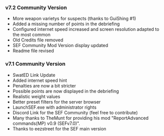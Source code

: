 ### v7.2 Community Version
- More weapon varietys for suspects (thanks to GuiShing #1)
- Added a missing number of points in the debriefing
- Configured internet speed increased and screen resolution adapted to the most common
- Old Credits file removed
- SEF Community Mod Version display updated
- Readme file revised

### v7.1 Community Version
 
- SwatED Link Update
- Added internet speed hint
- Penalties are now a bit stricter
- Possible points are now displayed in the debriefing
- Realistic weight values
- Better preset filters for the server browser
- LaunchSEF.exe with administrator rights
- Discord Link for the SEF Community (feel free to contribute)
- Many thanks to TheMunt for providing his mod "ReportAdvanced commands(MP) v0.9 (SEFv7.0)".
- Thanks to eezstreet for the SEF main version

